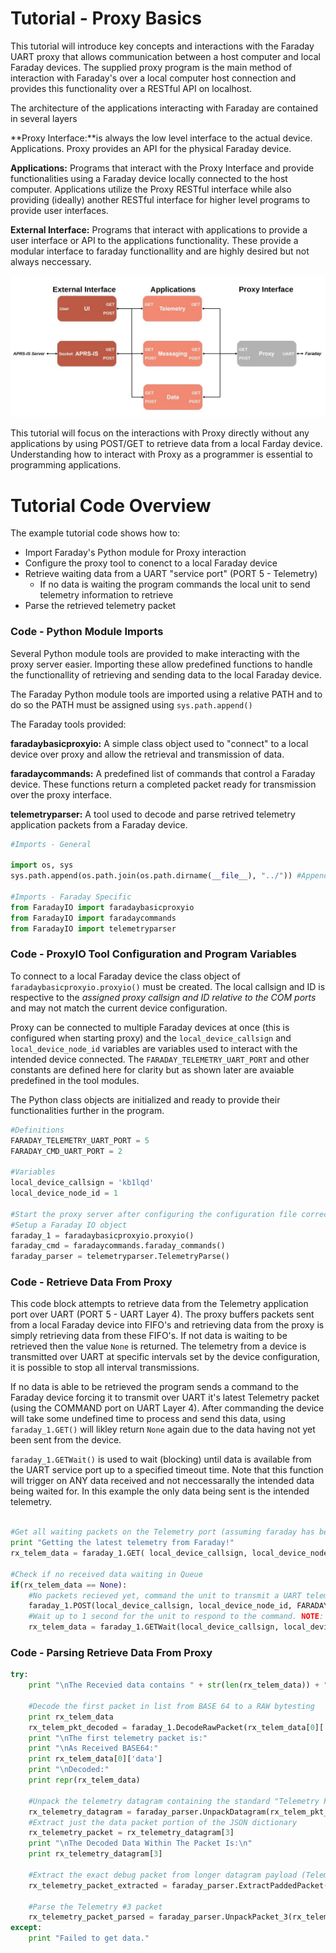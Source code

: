 
# Tutorial - Proxy Basics

This tutorial will introduce key concepts and interactions with the Faraday UART proxy that allows communication between a host computer and local Faraday devices. The supplied proxy program is the main method of interaction with Faraday's over a local computer host connection and provides this functionality over a RESTful API on localhost.

The architecture of the applications interacting with Faraday are contained in several layers

**Proxy Interface:**is always the low level interface to the actual device. Applications. Proxy provides an API for the physical Faraday device.

**Applications:** Programs that interact with the Proxy Interface and provide functionalities using a Faraday device locally connected to the host computer. Applications utilize the Proxy RESTful interface while also providing (ideally) another RESTful interface for higher level programs to provide user interfaces.


**External Interface:** Programs that interact with applications to provide a user interface or API to the applications functionality. These provide a modular interface to faraday functionallity and are highly desired but not always neccessary. 

![Faraday proxy and application block diagram](Images/FaradayProxyBlocks.jpg "Faraday Proxy and Application Architecture")

This tutorial will focus on the interactions with Proxy directly without any applications by using POST/GET to retrieve data from a local Farday device. Understanding how to interact with Proxy as a programmer is essential to programming applications.

# Tutorial Code Overview

The example tutorial code shows how to:

* Import Faraday's Python module for Proxy interaction
* Configure the proxy tool to conenct to a local Faraday device
* Retrieve waiting data from a UART "service port" (PORT 5 - Telemetry)
  * If no data is waiting the program commands the local unit to send telemetry information to retrieve
* Parse the retrieved telemetry packet 


### Code - Python Module Imports

Several Python module tools are provided to make interacting with the proxy server easier. Importing these allow predefined functions to handle the functionallity of retrieving and sending data to the local Faraday device.

The Faraday Python module tools are imported using a relative PATH and to do so the PATH must be assigned using `sys.path.append()`

The Faraday tools provided:

**faradaybasicproxyio:** A simple class object used to "connect" to a local device over proxy and allow the retrieval and transmission of data.

**faradaycommands:** A predefined list of commands that control a Faraday device. These functions return a completed packet ready for transmission over the proxy interface.

**telemetryparser:** A tool used to decode and parse retrived telemetry application packets from a Faraday device.

 

```python
#Imports - General

import os, sys
sys.path.append(os.path.join(os.path.dirname(__file__), "../")) #Append path to common tutorial FaradayIO module

#Imports - Faraday Specific
from FaradayIO import faradaybasicproxyio
from FaradayIO import faradaycommands
from FaradayIO import telemetryparser

```

### Code - ProxyIO Tool Configuration and Program Variables

To connect to a local Faraday device the class object of `faradaybasicproxyio.proxyio()` must be created. The local callsign and ID is respective to the *assigned proxy callsign and ID relative to the COM ports* and may not match the current device configuration.

Proxy can be connected to multiple Faraday devices at once (this is configured when starting proxy) and the `local_device_callsign` and `local_device_node_id` variables are variables used to interact with the intended device connected. The `FARADAY_TELEMETRY_UART_PORT` and other constants are defined here for clarity but as shown later are avaiable predefined in the tool modules. 

The Python class objects are initialized and ready to provide their functionalities further in the program.


```python
#Definitions
FARADAY_TELEMETRY_UART_PORT = 5
FARADAY_CMD_UART_PORT = 2

#Variables
local_device_callsign = 'kb1lqd'
local_device_node_id = 1

#Start the proxy server after configuring the configuration file correctly
#Setup a Faraday IO object
faraday_1 = faradaybasicproxyio.proxyio()
faraday_cmd = faradaycommands.faraday_commands()
faraday_parser = telemetryparser.TelemetryParse()

```

### Code - Retrieve Data From Proxy


This code block attempts to retrieve data from the Telemetry application port over UART (PORT 5 - UART Layer 4). The proxy buffers packets sent from a local Faraday device into FIFO's and retrieving data from the proxy is simply retrieving data from these FIFO's. If not data is waiting to be retrieved then the value `None` is returned. The telemetry from a device is transmitted over UART at specific intervals set by the device configuration, it is possible to stop all interval transmissions.

If no data is able to be retrieved the program sends a command to the Faraday device forcing it to transmit over UART it's latest Telemetry packet (using the COMMAND port on UART Layer 4). After commanding the device will take some undefined time to process and send this data, using `faraday_1.GET()` will likley return `None` again due to the data having not yet been sent from the device.

`faraday_1.GETWait()` is used to wait (blocking) until data is available from the UART service port up to a specified timeout time. Note that this function will trigger on ANY data received and not neccessarally the intended data being waited for. In this example the only data being sent is the intended telemetry.

```python

#Get all waiting packets on the Telemetry port (assuming faraday has been auto-transmitting telemetry packets). Get returns a list of all packets received on port (in JSON dictionary format).
print "Getting the latest telemetry from Faraday!"
rx_telem_data = faraday_1.GET( local_device_callsign, local_device_node_id, FARADAY_TELEMETRY_UART_PORT)

#Check if no received data waiting in Queue
if(rx_telem_data == None):
    #No packets recieved yet, command the unit to transmit a UART telemetry packet NOW
    faraday_1.POST(local_device_callsign, local_device_node_id, FARADAY_CMD_UART_PORT, faraday_cmd.CommandLocalUARTUpdateNow())
    #Wait up to 1 second for the unit to respond to the command. NOTE: GETWait will return ALL packets received if more than 1 packet (likley not in THIS case)
    rx_telem_data = faraday_1.GETWait(local_device_callsign, local_device_node_id, FARADAY_TELEMETRY_UART_PORT, 1, True) #Will block and wait for given time until a packet is recevied
```

### Code - Parsing Retrieve Data From Proxy

```python
try:
    print "\nThe Recevied data contains " + str(len(rx_telem_data)) + " packet(s) encoded in BASE64"

    #Decode the first packet in list from BASE 64 to a RAW bytesting
    print rx_telem_data
    rx_telem_pkt_decoded = faraday_1.DecodeRawPacket(rx_telem_data[0]['data'])
    print "\nThe first telemetry packet is:"
    print "\nAs Received BASE64:"
    print rx_telem_data[0]['data']
    print "\nDecoded:"
    print repr(rx_telem_data)

    #Unpack the telemetry datagram containing the standard "Telemetry Packet #3" packet
    rx_telemetry_datagram = faraday_parser.UnpackDatagram(rx_telem_pkt_decoded, debug = True) #Debug is ON
    #Extract just the data packet portion of the JSON dictionary
    rx_telemetry_packet = rx_telemetry_datagram[3]
    print "\nThe Decoded Data Within The Packet Is:\n"
    print rx_telemetry_datagram[3]

    #Extract the exact debug packet from longer datagram payload (Telemetry Packet #2)
    rx_telemetry_packet_extracted = faraday_parser.ExtractPaddedPacket(rx_telemetry_packet, faraday_parser.packet_3_len)

    #Parse the Telemetry #3 packet
    rx_telemetry_packet_parsed = faraday_parser.UnpackPacket_3(rx_telemetry_packet_extracted, True) #Debug ON
except:
    print "Failed to get data."
```
